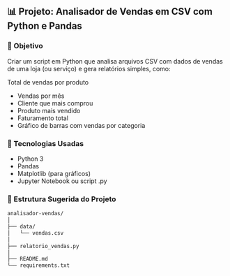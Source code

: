 ## 📊 Projeto: Analisador de Vendas em CSV com Python e Pandas
### 🎯 Objetivo
Criar um script em Python que analisa arquivos CSV com dados de vendas de uma loja (ou serviço) e gera relatórios simples, como:

Total de vendas por produto

- Vendas por mês
- Cliente que mais comprou
- Produto mais vendido
- Faturamento total
- Gráfico de barras com vendas por categoria

### 🧱 Tecnologias Usadas
- Python 3
- Pandas
- Matplotlib (para gráficos)
- Jupyter Notebook ou script .py

### 📁 Estrutura Sugerida do Projeto
```bash
analisador-vendas/
│
├── data/
│   └── vendas.csv
│
├── relatorio_vendas.py
│
├── README.md
└── requirements.txt

```
